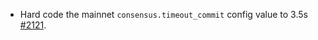 * Hard code the mainnet `consensus.timeout_commit` config value to 3.5s [#2121](https://github.com/provenance-io/provenance/issues/2121).
